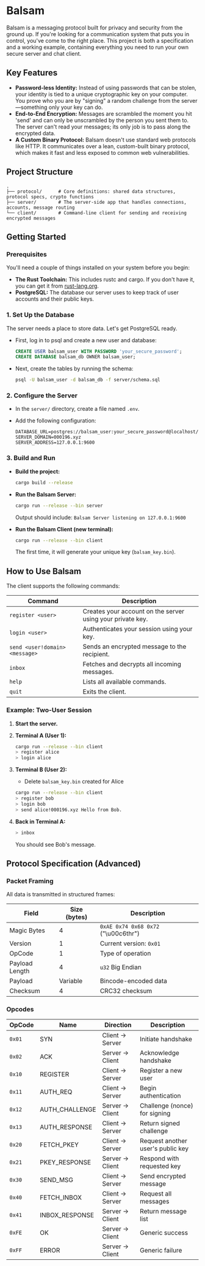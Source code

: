 # **Balsam**

Balsam is a messaging protocol built for privacy and security from the ground up. If you're looking for a communication system that puts you in control, you've come to the right place. This project is both a specification and a working example, containing everything you need to run your own secure server and chat client.

## **Key Features**

* **Password-less Identity:** Instead of using passwords that can be stolen, your identity is tied to a unique cryptographic key on your computer. You prove who you are by "signing" a random challenge from the server—something only your key can do.
* **End-to-End Encryption:** Messages are scrambled the moment you hit 'send' and can only be unscrambled by the person you sent them to. The server can't read your messages; its only job is to pass along the encrypted data.
* **A Custom Binary Protocol:** Balsam doesn't use standard web protocols like HTTP. It communicates over a lean, custom-built binary protocol, which makes it fast and less exposed to common web vulnerabilities.

## **Project Structure**

```
.
├── protocol/      # Core definitions: shared data structures, protocol specs, crypto functions
├── server/        # The server-side app that handles connections, accounts, message routing
└── client/        # Command-line client for sending and receiving encrypted messages
```

## **Getting Started**

### **Prerequisites**

You'll need a couple of things installed on your system before you begin:

* **The Rust Toolchain:** This includes rustc and cargo. If you don't have it, you can get it from [rust-lang.org](https://www.rust-lang.org/).
* **PostgreSQL:** The database our server uses to keep track of user accounts and their public keys.

### **1. Set Up the Database**

The server needs a place to store data. Let's get PostgreSQL ready.

* First, log in to psql and create a new user and database:

  ```sql
  CREATE USER balsam_user WITH PASSWORD 'your_secure_password';
  CREATE DATABASE balsam_db OWNER balsam_user;
  ```

* Next, create the tables by running the schema:

  ```bash
  psql -U balsam_user -d balsam_db -f server/schema.sql
  ```

### **2. Configure the Server**

* In the `server/` directory, create a file named `.env`.
* Add the following configuration:

  ```env
  DATABASE_URL=postgres://balsam_user:your_secure_password@localhost/balsam_db
  SERVER_DOMAIN=000196.xyz
  SERVER_ADDRESS=127.0.0.1:9600
  ```

### **3. Build and Run**

* **Build the project:**

  ```bash
  cargo build --release
  ```

* **Run the Balsam Server:**

  ```bash
  cargo run --release --bin server
  ```

  Output should include: `Balsam Server listening on 127.0.0.1:9600`

* **Run the Balsam Client (new terminal):**

  ```bash
  cargo run --release --bin client
  ```

  The first time, it will generate your unique key (`balsam_key.bin`).

## **How to Use Balsam**

The client supports the following commands:

| Command                        | Description                                                |
| ------------------------------ | ---------------------------------------------------------- |
| `register <user>`              | Creates your account on the server using your private key. |
| `login <user>`                 | Authenticates your session using your key.                 |
| `send <user!domain> <message>` | Sends an encrypted message to the recipient.               |
| `inbox`                        | Fetches and decrypts all incoming messages.                |
| `help`                         | Lists all available commands.                              |
| `quit`                         | Exits the client.                                          |

### **Example: Two-User Session**

1. **Start the server.**
2. **Terminal A (User 1):**

   ```bash
   cargo run --release --bin client
   > register alice
   > login alice
   ```
3. **Terminal B (User 2):**

   * Delete `balsam_key.bin` created for Alice

   ```bash
   cargo run --release --bin client
   > register bob
   > login bob
   > send alice!000196.xyz Hello from Bob.
   ```
4. **Back in Terminal A:**

   ```bash
   > inbox
   ```

   You should see Bob's message.

## **Protocol Specification (Advanced)**

### **Packet Framing**

All data is transmitted in structured frames:

| Field          | Size (bytes) | Description                         |
| -------------- | ------------ | ----------------------------------- |
| Magic Bytes    | 4            | `0xAE 0x74 0x68 0x72` ("\u00c6thr") |
| Version        | 1            | Current version: `0x01`             |
| OpCode         | 1            | Type of operation                   |
| Payload Length | 4            | `u32` Big Endian                    |
| Payload        | Variable     | Bincode-encoded data                |
| Checksum       | 4            | CRC32 checksum                      |

### **Opcodes**

| OpCode | Name            | Direction       | Description                       |
| ------ | --------------- | --------------- | --------------------------------- |
| `0x01` | SYN             | Client → Server | Initiate handshake                |
| `0x02` | ACK             | Server → Client | Acknowledge handshake             |
| `0x10` | REGISTER        | Client → Server | Register a new user               |
| `0x11` | AUTH\_REQ       | Client → Server | Begin authentication              |
| `0x12` | AUTH\_CHALLENGE | Server → Client | Challenge (nonce) for signing     |
| `0x13` | AUTH\_RESPONSE  | Client → Server | Return signed challenge           |
| `0x20` | FETCH\_PKEY     | Client → Server | Request another user's public key |
| `0x21` | PKEY\_RESPONSE  | Server → Client | Respond with requested key        |
| `0x30` | SEND\_MSG       | Client → Server | Send encrypted message            |
| `0x40` | FETCH\_INBOX    | Client → Server | Request all messages              |
| `0x41` | INBOX\_RESPONSE | Server → Client | Return message list               |
| `0xFE` | OK              | Server → Client | Generic success                   |
| `0xFF` | ERROR           | Server → Client | Generic failure                   |
